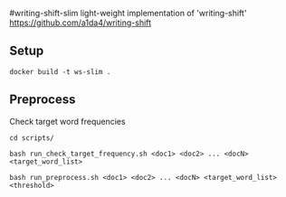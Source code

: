 #writing-shift-slim
light-weight implementation of 'writing-shift' https://github.com/a1da4/writing-shift

## Setup
```
docker build -t ws-slim .
```

## Preprocess
Check target word frequencies
```
cd scripts/

bash run_check_target_frequency.sh <doc1> <doc2> ... <docN> <target_word_list>

bash run_preprocess.sh <doc1> <doc2> ... <docN> <target_word_list> <threshold>
```
